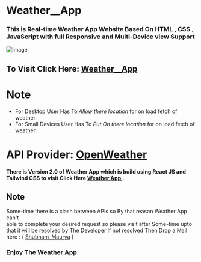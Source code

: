# Weather__App

 ### This is Real-time Weather App Website Based On HTML , CSS , JavaScript with full Responsive and Multi-Device view Support
 
 ![image](https://user-images.githubusercontent.com/65014926/184064837-495ef1cd-5f65-4ca9-b7ec-1c46184c6454.png)
 

 
## To Visit Click Here: <a href ="https://shubham996633.github.io/Weather__App/">Weather__App</a>
 
 <h1> Note</h1>
 
 <ul>
 <li>For Desktop User Has To <em>Allow there location</em> for on load fetch of weather.</li>
 <li>For Small Devices User Has To<em> Put <i>On</i> there location</em> for on load fetch of weather.</li>
 </ul>
 
 
 
 # API Provider: <a href = "https://openweathermap.org/"> OpenWeather </a> 
         

      
#### There is Version 2.0 of Weather App which is build using React JS and Tailwind CSS to visit Click Here <a href = "#">Weather App </a> .


 ## Note
 
   Some-time there is a clash between APIs so By that reason Weather App can't  
   able to complete your desired request so please visit after Some-time upto that it will be resolved by The Developer
   If not resolved Then Drop a Mail here : ( <a href = "mailto:shubhammaurya996633+work@gmail.com"> Shubham_Maurya</a> )
 <h3>Enjoy The Weather App</h3>


